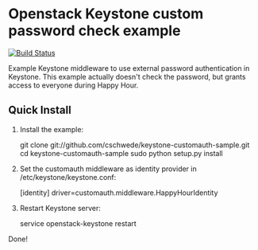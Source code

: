 Openstack Keystone custom password check example
================================================


[![Build Status](https://travis-ci.org/cschwede/keystone-customauth-sample.svg)](https://travis-ci.org/cschwede/keystone-customauth-sample)

Example Keystone middleware to use external password authentication in Keystone.
This example actually doesn't check the password, but grants access to everyone
during Happy Hour.

Quick Install
-------------

1) Install the example:

    git clone git://github.com/cschwede/keystone-customauth-sample.git
    cd keystone-customauth-sample
    sudo python setup.py install

2) Set the customauth middleware as identity provider in
/etc/keystone/keystone.conf:

    [identity]
    driver=customauth.middleware.HappyHourIdentity

3) Restart Keystone server: 

    service openstack-keystone restart

Done!

